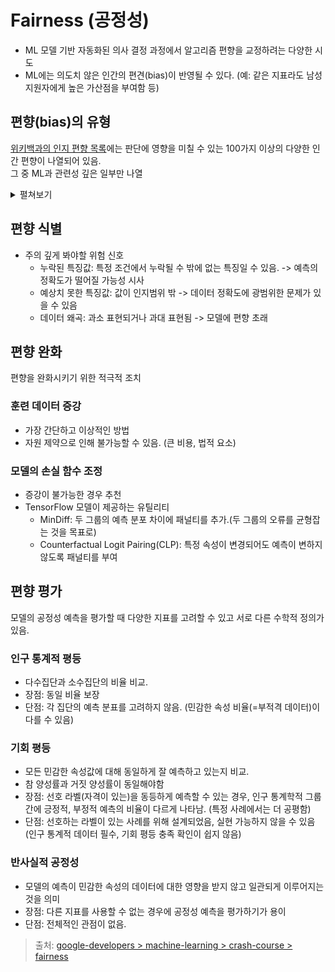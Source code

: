 # Fairness (공정성)

- ML 모델 기반 자동화된 의사 결정 과정에서 알고리즘 편향을 교정하려는 다양한 시도
- ML에는 의도치 않은 인간의 편견(bias)이 반영될 수 있다. (예: 같은 지표라도 남성 지원자에게 높은 가산점을 부여함 등)

## 편향(bias)의 유형

[위키백과의 인지 편향 목록](https://en.wikipedia.org/wiki/List_of_cognitive_biases)에는 판단에 영향을 미칠 수 있는 100가지 이상의 다양한 인간 편향이 나열되어 있음.  
그 중 ML과 관련성 깊은 일부만 나열

<details>
  <summary>펼쳐보기</summary>


### 보고 편향(Reporting bias)
    실제 빈도와 기록된 빈도수가 다른 편향.  
    특이한 상황이 더 기억에 남고 기록할 필요도 많다 생각하기 때문.
- 책에 대한 리뷰는 극단적인 리뷰가 더 많다.(중간 평가자는 리뷰를 잘 남기지 않음)

### 역사적 편향(Historical bias)
    역사적 자료가 그 당시 세상에 존재했던 불평등을 반영

### 자동화 편향(Automation bias)
    오류율에 상관 없이 자동화된 시스템을 더 선호하는 경향

<br>

### 선택 편향(Selection bias)
표본을 잘못 선택함으로써 통계 분석이 왜곡되는 것을 뜻함. 다양한 형태의 선택 편향이 있음.

#### 1. 범위 편향(Coverage bias)
    매체나 집단의 선택이 적절하게 이루어지지 못한 경우 발생하는 편향.  
- 선거 예상 득표스 조사를 위해 전화번호부에 등록된 사람들로 설문조사를 시행했지만, 전화를 받지 못하거나 집이 없는 사람들이 정반대의 투표를 함.

#### 2. 무응답 편향(Non-Response bias)
    수집 과정에서 표본의 참여 격차로 데이터가 의미를 갖지 못하게되는 경우
- 특정 설문에 대해 반대자는 설문조사 참여를 거부할 확률이 훨씬 높았고, 표본에서 이 데이터는 과소 대표가 됨.

#### 3. 샘플링 편향(Sampling bias)
    데이터 수집 시 적절한 무작위화가 사용되지 않은 경우
- 설문 응답을 빠르게 한 최초 200명을 표본으로 잡은 경우, 일반 구매자보다 이미 관심이 높아 오염된 표본일 가능성이 높다.

<br>

### 집단 귀인 편향(Group attribution bias)
    한 개인에게 적용되는 사실이 그 집단에 그대로 일반화 하려는 것

#### 1.내집단 편향(In-group bias)
    자신이 속한 집단이나 특성을 더 선호하는 것
- 이력서 검토에서 동문인 지원자가 더 적합하다 생각함

#### 2. 외집단 동질성 편향(Out-group homogeneity bias)
    외집단이 내집단(본인이 속한 집단)보다 더 유사하다고 인식하는 것.  
    반대로 내집단의 구성원들은 더 다양한 특성을 가진다고 여기는 것.
- 소프트웨어 개발자 전공이 아닌 다른 실무자들은 전문 지식이 부족하다 생각하는 경향이 있음


<br>

### 암묵적 편견(Implicit Bias)
    자신의 사고와 개인적 경험에 근거하여 가정하는 경향
- 일부 지역에서는 좌우로 고개 흔들기가 "YES"라는 의미

### 확인 편향(Confirmation bias)
    무의식적으로 기존의 신념과 가설을 긍정하는 방식으로 데이터를 처리할 때 발생

### 실험자 편향(Experimenter's bias)
    원래 가설과 일치하는 결과가 나올 때까지 모델을 계속 학습할 때 발생

> 출처: 공정성: [편견의 유형](https://developers.google.com/machine-learning/crash-course/fairness/types-of-bias)
  
</details>


## 편향 식별
- 주의 깊게 봐야할 위험 신호
    - 누락된 특징값: 특정 조건에서 누락될 수 밖에 없는 특징일 수 있음. -> 예측의 정확도가 떨어질 가능성 시사 
    - 예상치 못한 특징값: 값이 인지범위 밖 -> 데이터 정확도에 광범위한 문제가 있을 수 있음
    - 데이터 왜곡: 과소 표현되거나 과대 표현됨 -> 모델에 편향 초래

## 편향 완화

편향을 완화시키기 위한 적극적 조치

### 훈련 데이터 증강
- 가장 간단하고 이상적인 방법
- 자원 제약으로 인해 불가능할 수 있음. (큰 비용, 법적 요소)

### 모델의 손실 함수 조정
- 증강이 불가능한 경우 추천
- TensorFlow 모델이 제공하는 유틸리티
    - MinDiff: 두 그룹의 예측 분포 차이에 패널티를 추가.(두 그룹의 오류를 균형잡는 것을 목표로)
    - Counterfactual Logit Pairing(CLP): 특정 속성이 변경되어도 예측이 변하지 않도록 패널티를 부여

## 편향 평가
모델의 공정성 예측을 평가할 때 다양한 지표를 고려할 수 있고 서로 다른 수학적 정의가 있음.  

### 인구 통계적 평등
- 다수집단과 소수집단의 비율 비교.
- 장점: 동일 비율 보장
- 단점: 각 집단의 예측 분표를 고려하지 않음. (민감한 속성 비율(=부적격 데이터)이 다를 수 있음)

### 기회 평등
- 모든 민감한 속성값에 대해 동일하게 잘 예측하고 있는지 비교.
- 참 양성률과 거짓 양성률이 동일해야함
- 장점: 선호 라벨(자격이 있는)을 동등하게 예측할 수 있는 경우, 인구 통계학적 그룹 간에 긍정적, 부정적 예측의 비율이 다르게 나타남. (특정 사례에서는 더 공평함)
- 단점: 선호하는 라벨이 있는 사례를 위해 설계되었음, 실현 가능하지 않을 수 있음(인구 통계적 데이터 필수, 기회 평등 충족 확인이 쉽지 않음)

### 반사실적 공정성
- 모델의 예측이 민감한 속성의 데이터에 대한 영향을 받지 않고 일관되게 이루어지는 것을 의미
- 장점: 다른 지표를 사용할 수 없는 경우에 공정성 예측을 평가하기가 용이
- 단점: 전체적인 관점이 없음.

> 출처: [google-developers > machine-learning > crash-course > fairness](https://developers.google.com/machine-learning/crash-course/fairness)

